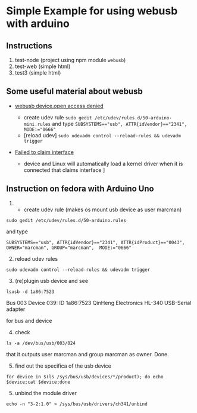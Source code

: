 Simple Example for using webusb with arduino
===

## Instructions
1. test-node (project using npm module ```webusb```)
2. test-web (simple html)
3. test3 (simple html)

## Some useful material about webusb

- [webusb device.open access denied](https://github.com/webusb/arduino/issues/29)

    - create udev rule
    ```sudo gedit /etc/udev/rules.d/50-arduino-mini.rules``` and type
    ```SUBSYSTEMS=="usb", ATTR{idVendor}=="2341", MODE:="0666"```
    - [reload udev] ``` sudo udevadm control --reload-rules && udevadm trigger ```

- [Failed to claim interface](https://stackoverflow.com/questions/47695160/failed-to-claim-interface-0-device-or-resource-busy)
    - device and Linux will automatically load a kernel driver when it is connected that claims interface
]


## Instruction on fedora with Arduino Uno
1. - create udev rule (makes os mount usb device as user marcman)

```sudo gedit /etc/udev/rules.d/50-arduino.rules``` 

and type

```SUBSYSTEMS=="usb", ATTR{idVendor}=="2341", ATTR{idProduct}=="0043", OWNER="marcman", GROUP="marcman",  MODE:="0666"```

2.  reload udev rules

``` sudo udevadm control --reload-rules && udevadm trigger ```

3.  (re)plugin usb device and see 

``` lsusb -d 1a86:7523 ``` 

Bus 003 Device 039: ID 1a86:7523 QinHeng Electronics HL-340 USB-Serial adapter

for bus and device

4.  check 

```ls -a /dev/bus/usb/003/024```

that it outputs user marcman and group marcman as owner. Done.


5. find out the specifica of the usb device

```for device in $(ls /sys/bus/usb/devices/*/product); do echo $device;cat $device;done```

5. unbind the module driver

```echo -n "3-2:1.0" > /sys/bus/usb/drivers/ch341/unbind```




    